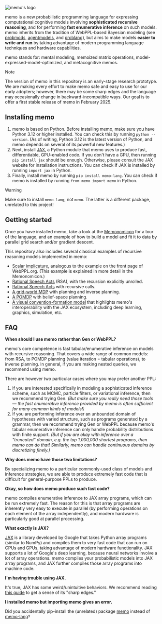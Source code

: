 ![memo's logo](./assets/logo.png)

memo is a new probabilistic programming language for expressing computational cognitive models involving **sophisticated recursive reasoning**, and for performing **fast enumerative inference** on such models. memo inherits from the tradition of WebPPL-based Bayesian modeling (see [probmods](http://probmods.org/), [agentmodels](https://agentmodels.org/), and [problang](https://www.problang.org/)), but aims to make models **easier to write and run** by taking advantage of modern programming language techniques and hardware capabilities.

memo stands for: mental modeling, memoized matrix operations, model-expressed-model-optimized, and metacognitive memos.

> [!NOTE]
> The version of memo in this repository is an early-stage research prototype. We are making every effort to make memo safe and easy to use for our early adopters; however, there may be some sharp edges and the language may occasionally change in backward-incompatible ways. Our goal is to offer a first stable release of memo in February 2025.

## Installing memo

1. memo is based on Python. Before installing memo, make sure you have Python 3.12 or higher installed. You can check this by running `python --version`. (As of writing, Python 3.12 is the latest version of Python, and memo depends on several of its powerful new features.)
2. Next, install [JAX](https://github.com/google/jax), a Python module that memo uses to produce fast, differentiable, GPU-enabled code. If you don't have a GPU, then running `pip install jax` should be enough. Otherwise, please consult the JAX website for installation instructions. You can check if JAX is installed by running `import jax` in Python.
3. Finally, install memo by running `pip install memo-lang`. You can check if memo is installed by running `from memo import memo` in Python.
> [!WARNING]
> Make sure to install `memo-lang`, not `memo`. The latter is a different package, unrelated to this project!

## Getting started

Once you have installed memo, take a look at the [Memonomicon](./Memonomicon.ipynb) for a tour of the language, and an example of how to build a model and fit it to data by parallel grid search and/or gradient descent.

This repository also includes several classical examples of recursive reasoning models implemented in memo:
- [Scalar implicature](./demo/demo-scalar.py), analogous to the example on the front page of WebPPL.org. (This example is explained in more detail in the Memonomicon.)
- [Rational Speech Acts](./demo/demo-rsa.py) (RSA), with the recursion explicitly unrolled.
- [Rational Speech Acts](./demo/demo-rsa-recursive.py) with recursive calls.
- [A grid-world MDP](./demo/demo-grid.py) with planning and inverse planning.
- [A POMDP](./demo/demo-pomdp.py) with belief-space planning.
- [A visual convention-formation model](./demo/demo-7segment.ipynb) that
  highlights memo's interoperability with the JAX ecosystem, including deep
  learning, graphics, simulation, etc.

## FAQ

**When should I use memo rather than Gen or WebPPL?**

memo's core competence is fast tabular/enumerative inference on models with recursive reasoning. That covers a wide range of common models: from RSA, to POMDP planning (value iteration = tabular operations), to inverse planning. In general, if you are making nested queries, we recommend using memo.

There are however two particular cases where you may prefer another PPL:
1. If you are interested specifically in modeling a sophisticated inference scheme, such as MCMC, particle filters, or variational inference, then we recommend trying Gen. _(But make sure you really need those tools — the fast enumerative inference provided by memo is often sufficient for many common kinds of models!)_
2. If you are performing inference over an unbounded domain of hypotheses with varied structure, such as programs generated by a grammar, then we recommend trying Gen or WebPPL because memo's tabular enumerative inference can only handle probability distributions with finite support. _(But if you are okay with inference over a "truncated" domain, e.g. the top 1,000,000 shortest programs, then memo can do that! Similarly, memo can handle continuous domains by discretizing finely.)_

**Why does memo have those two limitations?**

By specializing memo to a particular commonly-used class of models and inference strategies, we are able to produce extremely fast code that is difficult for general-purpose PPLs to produce.

**Okay, so how does memo produce such fast code?**

memo compiles enumerative inference to JAX array programs, which can be run extremely fast. The reason for this is that array programs are inherently very easy to execute in parallel (by performing operations on each element of the array independently), and modern hardware is particularly good at parallel processing.

**What exactly is JAX?**

[JAX](https://github.com/google/jax) is a library developed by Google that takes Python array programs (similar to NumPy) and compiles them to very fast code that can run on CPUs and GPUs, taking advantage of modern hardware functionality. JAX supports a lot of Google's deep learning, because neural networks involve a lot of array operations. memo compiles your probabilistic models into JAX array programs, and JAX further compiles those array programs into machine code.

**I'm having trouble using JAX.**

It's true, JAX has some weird/unintuitive behaviors. We recommend reading [this guide](https://jax.readthedocs.io/en/latest/notebooks/Common_Gotchas_in_JAX.html) to get a sense of its "sharp edges."

**I installed memo but importing memo gives an error.**

Did you accidentally pip-install the (unrelated) package [memo](https://pypi.org/project/memo/) instead of [memo-lang](https://pypi.org/project/memo-lang/)?